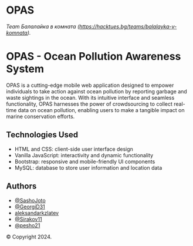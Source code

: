 # OPAS

*Team Балалайка в комната (https://hacktues.bg/teams/balalayka-v-komnata).*

# OPAS - Ocean Pollution Awareness System

OPAS is a cutting-edge mobile web application designed to empower individuals to take action against ocean pollution by reporting garbage and waste sightings in the ocean. With its intuitive interface and seamless functionality, OPAS harnesses the power of crowdsourcing to collect real-time data on ocean pollution, enabling users to make a tangible impact on marine conservation efforts.

## Technologies Used

- HTML and CSS: client-side user interface design
- Vanilla JavaScript: interactivity and dynamic functionality
- Bootstrap: responsive and mobile-friendly UI components
- MySQL: database to store user information and location data

## Authors

- [@SashoJoto](https://github.com/SashoJoto)
- [@GeorgiD31](https://github.com/GeorgiD31)
- [aleksandarkzlatev](https://github.com/aleksandarkzlatev)
- [@Sirakov11](https://github.com/Sirakov11)
- [@pesho21](https://github.com/pesho21)

© Copyright 2024. 
